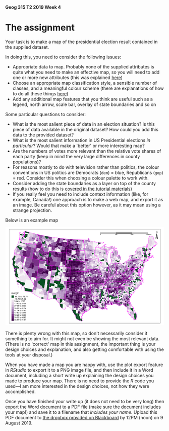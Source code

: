 #### Geog 315 T2 2019 Week 4
# The assignment
Your task is to make a map of the presidential election result contained in the supplied dataset.

In doing this, you need to consider the following issues:
+ Appropriate data to map. Probably none of the supplied attributes is quite what you need to make an effective map, so you will need to add one or more new attributes (this was explained [here](lab-03-02-selecting-and-tidying-data.md#adding-new-attributes))
+ Choose an appropriate map classification style, a sensible number of classes, and a meaningful colour scheme (there are explanations of how to do all these things [here](lab-03-03-using-tmap.md))
+ Add any additional map features that you think are useful such as a legend, north arrow, scale bar, overlay of state boundaries and so on

Some particular questions to consider:
+ What is the most salient piece of data in an election situation? Is this piece of data available in the original dataset? How could you add this data to the provided dataset?
+ What is the most salient information in US Presidential elections *in particular*? Would that make a 'better' or more interesting map?
+ Are the numbers of votes more relevant than the relative vote shares of each party (keep in mind the very large differences in county populations)?
+ For reasons mostly to do with television rather than politics, the colour conventions in US politics are Democrats (`dem`) = blue, Republicans (`gop`) = red. Consider this when choosing a colour palette to work with.
+ Consider adding the state boundaries as a layer on top of the county results (how to do this is [covered in the tutorial materials](lab-03-03-using-tmap.md#adding-more-layers))
+ If you really feel you need to include context information (like, for example, Canada!) one approach is to make a web map, and export it as an image. Be careful about this option however, as it may mean using a strange projection.

Below is an example map

<img src='example-election-map.png'>

There is plenty wrong with this map, so don't necessarily consider it something to aim for. It might not even be showing the most relevant data. (There is no 'correct' map in this assignment, the important thing is your design choices and explanation, and also getting comfortable with using the tools at your disposal.)

When you have made a map you are happy with, use the plot export feature in *RStudio* to export it to a PNG image file, and then include it in a Word document, including a short write up explaining the design choices you made to produce your map. There is no need to provide the *R* code you used&mdash;I am more interested in the design choices, not how they were accomplished.

Once you have finished your write up (it does not need to be very long) then export the Word document to a PDF file (make sure the document includes your map!) and save it to a filename that *includes your name*. Upload this PDF document to [the dropbox provided on Blackboard](https://blackboard.vuw.ac.nz/webapps/assignment/uploadAssignment?content_id=_2510954_1&course_id=_101127_1&group_id=&mode=cpview) by 12PM (noon) on 9 August 2019.
